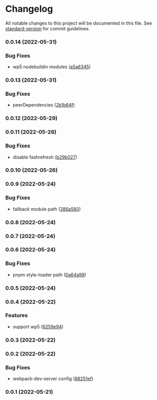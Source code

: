 # Changelog

All notable changes to this project will be documented in this file. See [standard-version](https://github.com/conventional-changelog/standard-version) for commit guidelines.

### 0.0.14 (2022-05-31)


### Bug Fixes

* wp5 nodebuildin modules ([a5a6345](https://github.com/fupengl/react-app-rewired-single-spa/commit/a5a63458555d911bcc7e65ed9da29ff176251378))

### 0.0.13 (2022-05-31)


### Bug Fixes

* peerDependencies ([2b1b64f](https://github.com/fupengl/react-app-rewired-single-spa/commit/2b1b64f8f485381ee6a0e76548a083b9d33b30f9))

### 0.0.12 (2022-05-29)

### 0.0.11 (2022-05-26)


### Bug Fixes

* disable fashrefresh ([b29b027](https://github.com/fupengl/react-app-rewired-single-spa/commit/b29b0273ecc0b427ec0eaff9b5ab098cdd955de0))

### 0.0.10 (2022-05-26)

### 0.0.9 (2022-05-24)


### Bug Fixes

* fallback module path ([386a580](https://github.com/fupengl/react-app-rewired-single-spa/commit/386a580dde007e092ba8127659bf103ffa90be66))

### 0.0.8 (2022-05-24)

### 0.0.7 (2022-05-24)

### 0.0.6 (2022-05-24)


### Bug Fixes

* pnpm style-loader path ([0a64a99](https://github.com/fupengl/react-app-rewired-single-spa/commit/0a64a996ba88c7c0057b707ec5d84e00c02d418d))

### 0.0.5 (2022-05-24)

### 0.0.4 (2022-05-22)


### Features

* support wp5 ([6259e94](https://github.com/fupengl/react-app-rewired-single-spa/commit/6259e945dc856f0d55947a4c6339b4e6c905a2a9))

### 0.0.3 (2022-05-22)

### 0.0.2 (2022-05-22)


### Bug Fixes

* webpack-dev-server config ([88251ef](https://github.com/fupengl/react-app-rewired-single-spa/commit/88251efb851cb31ffdcb2b5aaf231134887b5d7c))

### 0.0.1 (2022-05-21)
